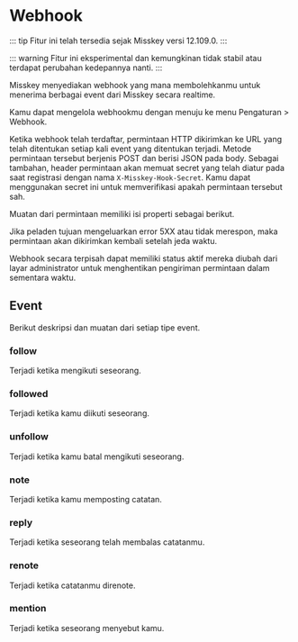 # Webhook

::: tip
Fitur ini telah tersedia sejak Misskey versi 12.109.0.
:::

::: warning
Fitur ini eksperimental dan kemungkinan tidak stabil atau terdapat perubahan kedepannya nanti.
:::

Misskey menyediakan webhook yang mana membolehkanmu untuk menerima berbagai event dari Misskey secara realtime.

Kamu dapat mengelola webhookmu dengan menuju ke menu Pengaturan > Webhook.

Ketika webhook telah terdaftar, permintaan HTTP dikirimkan ke URL yang telah ditentukan setiap kali event yang ditentukan terjadi. Metode permintaan tersebut berjenis POST dan berisi JSON pada body.
Sebagai tambahan, header permintaan akan memuat secret yang telah diatur pada saat registrasi dengan nama `X-Misskey-Hook-Secret`. Kamu dapat menggunakan secret ini untuk memverifikasi apakah permintaan tersebut sah.

Muatan dari permintaan memiliki isi properti sebagai berikut.

<MkSchemaViewerItemObject :schema="{
	type: 'object',
	properties: {
		hookId: {
			type: 'string',
			description: 'ID Webhook',
		},
		userId: {
			type: 'string',
			description: 'ID pengguna dari pembuat webhook',
		},
		eventId: {
			type: 'string',
			description: 'ID Event',
		},
		createdAt: {
			type: 'integer',
			description: 'Waktu dan Tanggal terjadinya event (Waktu UNIX, ms)',
		},
		type: {
			type: 'string',
			description: 'Tipe event',
		},
		body: {
			type: 'object',
			description: 'Tipe muatan',
		},
	}
}"/>

Jika peladen tujuan mengeluarkan error 5XX atau tidak merespon, maka permintaan akan dikirimkan kembali setelah jeda waktu.

Webhook secara terpisah dapat memiliki status aktif mereka diubah dari layar administrator untuk menghentikan pengiriman permintaan dalam sementara waktu.

## Event

Berikut deskripsi dan muatan dari setiap tipe event.

### follow

Terjadi ketika mengikuti seseorang.

<MkSchemaViewerItemObject :schema="{
	type: 'object',
	properties: {
		user: {
			$ref: 'misskey://User',
			description: 'Pengguna yang diikuti',
		},
	}
}"/>

### followed

Terjadi ketika kamu diikuti seseorang.

<MkSchemaViewerItemObject :schema="{
	type: 'object',
	properties: {
		user: {
			$ref: 'misskey://User',
			description: 'Pengguna yang mengikuti kamu',
		},
	}
}"/>

### unfollow

Terjadi ketika kamu batal mengikuti seseorang.

<MkSchemaViewerItemObject :schema="{
	type: 'object',
	properties: {
		user: {
			$ref: 'misskey://User',
			description: 'Pengguna tidak lagi diikuti',
		},
	}
}"/>

### note

Terjadi ketika kamu memposting catatan.

<MkSchemaViewerItemObject :schema="{
	type: 'object',
	properties: {
		note: {
			$ref: 'misskey://Note',
			description: 'Catatan yang ditulis',
		},
	}
}"/>

### reply

Terjadi ketika seseorang telah membalas catatanmu.

<MkSchemaViewerItemObject :schema="{
	type: 'object',
	properties: {
		note: {
			$ref: 'misskey://Note',
			description: 'Balasan',
		},
	}
}"/>

### renote

Terjadi ketika catatanmu direnote.

<MkSchemaViewerItemObject :schema="{
	type: 'object',
	properties: {
		note: {
			$ref: 'misskey://Note',
			description: 'Renote',
		},
	}
}"/>

### mention

Terjadi ketika seseorang menyebut kamu.

<MkSchemaViewerItemObject :schema="{
	type: 'object',
	properties: {
		note: {
			$ref: 'misskey://Note',
			description: 'Catatan yang berisi sebutan',
		},
	}
}"/>
